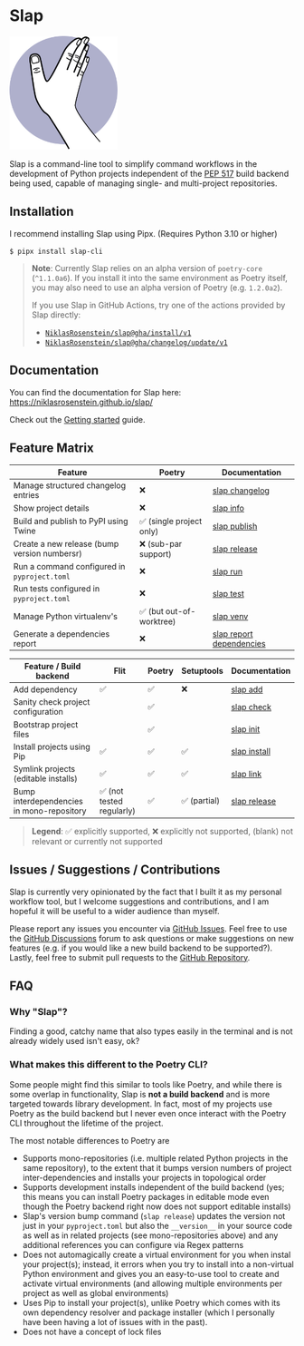 # Slap

<img src="docs/content/img/logo.svg" style="height: 200px !important">

  [PEP 517]: https://peps.python.org/pep-0517/

Slap is a command-line tool to simplify command workflows in the development of Python projects
independent of the [PEP 517][] build backend being used, capable of managing single- and multi-project
repositories.

## Installation

I recommend installing Slap using Pipx. (Requires Python 3.10 or higher)

    $ pipx install slap-cli

> __Note__: Currently Slap relies on an alpha version of `poetry-core` (`^1.1.0a6`). If you install it into
> the same environment as Poetry itself, you may also need to use an alpha version of Poetry (e.g. `1.2.0a2`).
>
> If you use Slap in GitHub Actions, try one of the actions provided by Slap directly:
>
> * [`NiklasRosenstein/slap@gha/install/v1`](https://python-slap.github.io/slap-cli/guides/github/#install-slap)
> * [`NiklasRosenstein/slap@gha/changelog/update/v1`](https://python-slap.github.io/slap-cli/guides/github/#update-changelogs)

## Documentation

You can find the documentation for Slap here: <https://niklasrosenstein.github.io/slap/>

Check out the [Getting started](https://python-slap.github.io/slap-cli/getting-started/) guide.

## Feature Matrix

| Feature | Poetry | Documentation |
| ------- | ------ | ------------- |
| Manage structured changelog entries | ❌ | [slap changelog](https://python-slap.github.io/slap-cli/commands/changelog/) |
| Show project details | ❌ | [slap info](https://python-slap.github.io/slap-cli/commands/info/) |
| Build and publish to PyPI using Twine | ✅ (single project only) | [slap publish](https://python-slap.github.io/slap-cli/commands/publish/) |
| Create a new release (bump version numbersr)| ❌ (sub-par support) | [slap release](https://python-slap.github.io/slap-cli/commands/release/) |
| Run a command configured in `pyproject.toml` | ❌ | [slap run](https://python-slap.github.io/slap-cli/commands/run/) |
| Run tests configured in `pyproject.toml` | ❌ | [slap test](https://python-slap.github.io/slap-cli/commands/test/) |
| Manage Python virtualenv's | ✅ (but out-of-worktree) | [slap venv](https://python-slap.github.io/slap-cli/commands/venv/) |
| Generate a dependencies report | ❌ | [slap report dependencies](https://python-slap.github.io/slap-cli/commands/report/) |

| Feature / Build backend | Flit  | Poetry  | Setuptools  | Documentation |
| ----------------------- | ----- | ------- | ----------- | --------- |
| Add dependency | ✅ | ✅ | ❌ | [slap add](https://python-slap.github.io/slap-cli/commands/add/) |
| Sanity check project configuration | | ✅ | | [slap check](https://python-slap.github.io/slap-cli/commands/check/) |
| Bootstrap project files | | ✅ | | [slap init](https://python-slap.github.io/slap-cli/commands/init/) |
| Install projects using Pip | ✅ | ✅ | ✅ | [slap install](https://python-slap.github.io/slap-cli/commands/install/) |
| Symlink projects (editable installs) | ✅ | ✅ | ✅ | [slap link](https://python-slap.github.io/slap-cli/commands/link/) |
| Bump interdependencies in mono-repository | ✅ (not tested regularly) | ✅ | ✅ (partial) | [slap release](https://python-slap.github.io/slap-cli/commands/release/) |

> __Legend__: ✅ explicitly supported, ❌ explicitly not supported, (blank) not relevant or currently not supported

## Issues / Suggestions / Contributions

  [GitHub Issues]: https://github.com/NiklasRosenstein/slap/issues
  [GitHub Discussions]: https://github.com/NiklasRosenstein/slap/discussions
  [GitHub Repository]: https://github.com/NiklasRosenstein/slap

Slap is currently very opinionated by the fact that I built it as my personal workflow tool, but I welcome
suggestions and contributions, and I am hopeful it will be useful to a wider audience than myself.

Please report any issues you encounter via [GitHub Issues][]. Feel free to use the [GitHub Discussions][] forum
to ask questions or make suggestions on new features (e.g. if you would like a new build backend to be supported?).
Lastly, feel free to submit pull requests to the [GitHub Repository][].

## FAQ

### Why "Slap"?

Finding a good, catchy name that also types easily in the terminal and is not already widely used isn't easy, ok?

### What makes this different to the Poetry CLI?

Some people might find this similar to tools like Poetry, and while there is some overlap in functionality, Slap is
**not a build backend** and is more targeted towards library development. In fact, most of my projects use Poetry as
the build backend but I never even once interact with the Poetry CLI throughout the lifetime of the project.

The most notable differences to Poetry are

* Supports mono-repositories (i.e. multiple related Python projects in the same repository), to the extent that it
  bumps version numbers of project inter-dependencies and installs your projects in topological order
* Supports development installs independent of the build backend (yes; this means you can install Poetry packages
  in editable mode even though the Poetry backend right now does not support editable installs)
* Slap's version bump command (`slap release`) updates the version not just in your `pyproject.toml` but also the
  `__version__` in your source code as well as in related projects (see mono-repositories above) and any additional
  references you can configure via Regex patterns
* Does not automagically create a virtual environment for you when instal your project(s); instead, it errors when
  you try to install into a non-virtual Python environment and gives you an easy-to-use tool to create and activate
  virtual environments (and allowing multiple environments per project as well as global environments)
* Uses Pip to install your project(s), unlike Poetry which comes with its own dependency resolver and package
  installer (which I personally have been having a lot of issues with in the past).
* Does not have a concept of lock files
